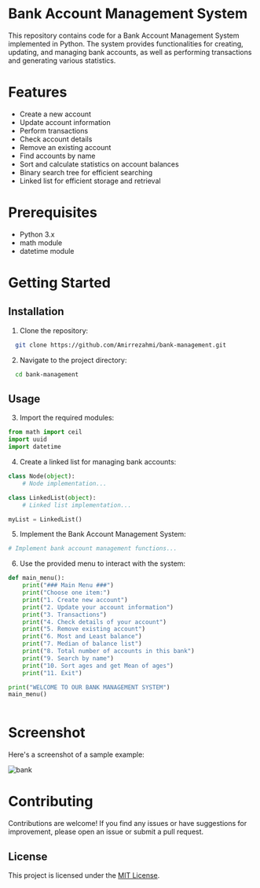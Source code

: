 
# Bank Account Management System

This repository contains code for a Bank Account Management System implemented in Python. The system provides functionalities for creating, updating, and managing bank accounts, as well as performing transactions and generating various statistics.

# Features
- Create a new account
- Update account information
- Perform transactions
- Check account details
- Remove an existing account
- Find accounts by name
- Sort and calculate statistics on account balances
- Binary search tree for efficient searching
- Linked list for efficient storage and retrieval

# Prerequisites

- Python 3.x
- math module
- datetime module

# Getting Started
      

## Installation

1. Clone the repository:

```bash
  git clone https://github.com/Amirrezahmi/bank-management.git

```
2. Navigate to the project directory:
```bash
  cd bank-management
```
    
## Usage

3. Import the required modules:

```python
from math import ceil
import uuid
import datetime

```
4. Create a linked list for managing bank accounts:

```python
class Node(object):
    # Node implementation...

class LinkedList(object):
    # Linked list implementation...

myList = LinkedList()


```

5. Implement the Bank Account Management System:

```python
# Implement bank account management functions...

```

6. Use the provided menu to interact with the system:

```python
def main_menu():
    print("### Main Menu ###")
    print("Choose one item:")
    print("1. Create new account")
    print("2. Update your account information")
    print("3. Transactions")
    print("4. Check details of your account")
    print("5. Remove existing account")
    print("6. Most and Least balance")
    print("7. Median of balance list")
    print("8. Total number of accounts in this bank")
    print("9. Search by name")
    print("10. Sort ages and get Mean of ages")
    print("11. Exit")

print("WELCOME TO OUR BANK MANAGEMENT SYSTEM")
main_menu()



```

# Screenshot
Here's a screenshot of a sample example:

![bank](https://github.com/Amirrezahmi/bank-management/assets/89692207/f9fa01d4-6c09-498d-9e97-0153daef9328)


# Contributing

Contributions are welcome! If you find any issues or have suggestions for improvement, please open an issue or submit a pull request.



## License

This project is licensed under the [MIT License](https://opensource.org/license/mit/).

